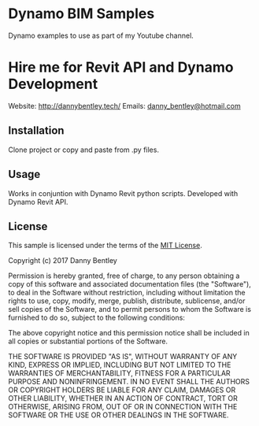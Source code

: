 # Dynamo BIM Samples
Dynamo examples to use as part of my Youtube channel.

# Hire me for Revit API and Dynamo Development
Website: http://dannybentley.tech/ Emails: danny_bentley@hotmail.com

## Installation
Clone project or copy and paste from .py files.  

## Usage

Works in conjuntion with Dynamo Revit python scripts. Developed with Dynamo Revit API.


## License

This sample is licensed under the terms of the [MIT License](https://opensource.org/licenses/MIT).

Copyright (c) 2017 Danny Bentley

Permission is hereby granted, free of charge, to any person obtaining a copy of this software and associated documentation files (the "Software"), to deal in the Software without restriction, including without limitation the rights to use, copy, modify, merge, publish, distribute, sublicense, and/or sell copies of the Software, and to permit persons to whom the Software is furnished to do so, subject to the following conditions:

The above copyright notice and this permission notice shall be included in all copies or substantial portions of the Software.

THE SOFTWARE IS PROVIDED "AS IS", WITHOUT WARRANTY OF ANY KIND, EXPRESS OR IMPLIED, INCLUDING BUT NOT LIMITED TO THE WARRANTIES OF MERCHANTABILITY, FITNESS FOR A PARTICULAR PURPOSE AND NONINFRINGEMENT. IN NO EVENT SHALL THE AUTHORS OR COPYRIGHT HOLDERS BE LIABLE FOR ANY CLAIM, DAMAGES OR OTHER LIABILITY, WHETHER IN AN ACTION OF CONTRACT, TORT OR OTHERWISE, ARISING FROM, OUT OF OR IN CONNECTION WITH THE SOFTWARE OR THE USE OR OTHER DEALINGS IN THE SOFTWARE.
